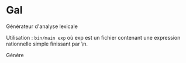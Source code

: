 # Gal
Générateur d'analyse lexicale

Utilisation :
```bin/main exp```
où exp est un fichier contenant une expression rationnelle simple
finissant par \\n.

Génère 

